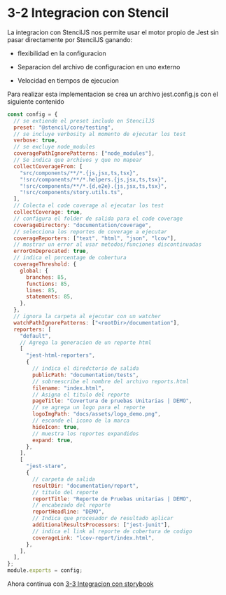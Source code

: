 # 3-2 Integracion con Stencil

La integracion con StencilJS nos permite usar el motor propio de Jest sin pasar directamente por StencilJS ganando:

- flexibilidad en la configuracion

- Separacion del archivo de configuracion en uno externo

- Velocidad en tiempos de ejecucion

Para realizar esta implementacion se crea un archivo jest.config.js con el siguiente contenido

```javascript
const config = {
  // se extiende el preset includo en StencilJS
  preset: "@stencil/core/testing",
  // se incluye verbosity al momento de ejecutar los test
  verbose: true,
  // se excluye node_modules
  coveragePathIgnorePatterns: ["node_modules"],
  // Se indica que archivos y que no mapear
  collectCoverageFrom: [
    "src/components/**/*.{js,jsx,ts,tsx}",
    "!src/components/**/*.helpers.{js,jsx,ts,tsx}",
    "!src/components/**/*.{d,e2e}.{js,jsx,ts,tsx}",
    "!src/components/story.utils.ts",
  ],
  // Colecta el code coverage al ejecutar los test
  collectCoverage: true,
  // configura el folder de salida para el code coverage
  coverageDirectory: "documentation/coverage",
  // selecciona los reportes de coverage a ejecutar
  coverageReporters: ["text", "html", "json", "lcov"],
  // mostrar un error al usar metodos/funciones discontinuadas
  errorOnDeprecated: true,
  // indica el porcentage de cobertura
  coverageThreshold: {
    global: {
      branches: 85,
      functions: 85,
      lines: 85,
      statements: 85,
    },
  },
  // ignora la carpeta al ejecutar con un watcher
  watchPathIgnorePatterns: ["<rootDir>/documentation"],
  reporters: [
    "default",
    // Agrega la generacion de un reporte html
    [
      "jest-html-reporters",
      {
        // indica el diredctorio de salida
        publicPath: "documentation/tests",
        // sobreescribe el nombre del archivo reports.html
        filename: "index.html",
        // Asigna el titulo del reporte
        pageTitle: "Covertura de pruebas Unitarias | DEMO",
        // se agrega un logo para el reporte
        logoImgPath: "docs/assets/logo_demo.png",
        // esconde el icono de la marca
        hideIcon: true,
        // muestra los reportes expandidos
        expand: true,
      },
    ],
    [
      "jest-stare",
      {
        // carpeta de salida
        resultDir: "documentation/report",
        // titulo del reporte
        reportTitle: "Reporte de Pruebas unitarias | DEMO",
        // encabezado del reporte
        reportHeadline: "DEMO",
        // Indica que procesador de resultado aplicar
        additionalResultsProcessors: ["jest-junit"],
        // indica el link al reporte de cobertura de codigo
        coverageLink: "lcov-report/index.html",
      },
    ],
  ],
};
module.exports = config;
```

Ahora continua con [3-3 Integracion con storybook](3-3-integracion-con-storybook.md)

